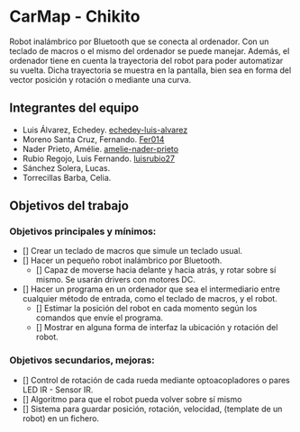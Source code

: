 # CarMap - Chikito

Robot inalámbrico por Bluetooth que se conecta al ordenador. Con un teclado de macros o el mismo del ordenador se puede manejar. Además, el ordenador tiene en cuenta la trayectoria del robot para poder automatizar su vuelta. Dicha trayectoria se muestra en la pantalla, bien sea en forma del vector posición y rotación o mediante una curva.

## Integrantes del equipo

- Luis Álvarez, Echedey. [echedey-luis-alvarez](https://github.com/echedey-luis-alvarez)
- Moreno Santa Cruz, Fernando. [Fer014](https://github.com/Fer014)
- Nader Prieto, Amélie. [amelie-nader-prieto](https://github.com/amelie-nader-prieto)
- Rubio Regojo, Luis Fernando. [luisrubio27](https://github.com/luisrubio27)
- Sánchez Solera, Lucas. []()
- Torrecillas Barba, Celia. []()

## Objetivos del trabajo

### Objetivos principales y mínimos:
- [] Crear un teclado de macros que simule un teclado usual.
- [] Hacer un pequeño robot inalámbrico por Bluetooth.
	- [] Capaz de moverse hacia delante y hacia atrás, y rotar sobre sí mismo. Se usarán drivers con motores DC.
- [] Hacer un programa en un ordenador que sea el intermediario entre cualquier método de entrada, como el teclado de macros, y el robot.
	- [] Estimar la posición del robot en cada momento según los comandos que envíe el programa.
	- [] Mostrar en alguna forma de interfaz la ubicación y rotación del robot.

### Objetivos secundarios, mejoras:
- [] Control de rotación de cada rueda mediante optoacopladores o pares LED IR - Sensor IR.
- [] Algoritmo para que el robot pueda volver sobre sí mismo
- [] Sistema para guardar posición, rotación, velocidad, (template de un robot) en un fichero.
